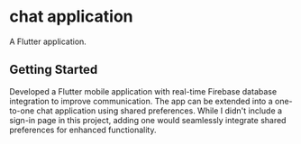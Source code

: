 # chat application

A Flutter application.

## Getting Started

Developed a Flutter mobile application with real-time Firebase database integration to improve communication. The app can be extended into a one-to-one chat application using shared preferences. While I didn't include a sign-in page in this project, adding one would seamlessly integrate shared preferences for enhanced functionality.
